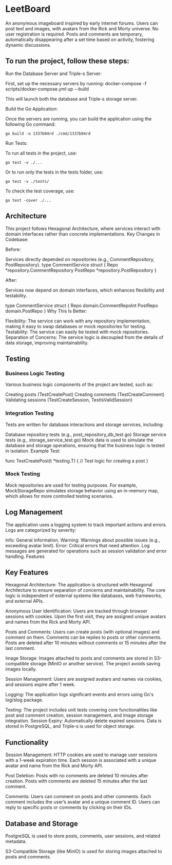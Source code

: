 # LeetBoard
 An anonymous imageboard inspired by early internet forums. Users can post text and images, with avatars from the Rick and Morty universe. No user registration is required. Posts and comments are temporary, automatically disappearing after a set time based on activity, fostering dynamic discussions.
## To run the project, follow these steps:

Run the Database Server and Triple-s Server:

First, set up the necessary servers by running:
docker-compose -f scripts/docker-compose.yml up --build

This will launch both the database and Triple-s storage server.

Build the Go Application:

Once the servers are running, you can build the application using the following Go command:

```go build -o 1337b04rd ./cmd/1337b04rd```

Run Tests:

To run all tests in the project, use:

```go test -v ./...```

Or to run only the tests in the tests folder, use:

```go test -v ./tests/```

To check the test coverage, use:

```go test -cover ./...```
## Architecture
This project follows Hexagonal Architecture, where services interact with domain interfaces rather than concrete implementations. Key Changes in Codebase:

Before:

Services directly depended on repositories (e.g., CommentRepository, PostRepository).
type CommentService struct { Repo *repository.CommentRepository PostRepo *repository.PostRepository }

After:

Services now depend on domain interfaces, which enhances flexibility and testability.

type CommentService struct {
    Repo     domain.CommentRepoInt
    PostRepo domain.PostRepo
}
Why This Is Better:

Flexibility: The service can work with any repository implementation, making it easy to swap databases or mock repositories for testing.
Testability: The service can easily be tested with mock repositories.
Separation of Concerns: The service logic is decoupled from the details of data storage, improving maintainability.

## Testing
### Business Logic Testing
Various business logic components of the project are tested, such as:

Creating posts (TestCreatePost)
Creating comments (TestCreateComment)
Validating sessions (TestCreateSession, TestIsValidSession)
### Integration Testing
Tests are written for database interactions and storage services, including:

Database repository tests (e.g., post_repository_db_test.go)
Storage service tests (e.g., storage_service_test.go)
Mock data is used to simulate the database and storage operations, ensuring that the business logic is tested in isolation. Example Test:

func TestCreatePost(t *testing.T) {
    // Test logic for creating a post
}
### Mock Testing
Mock repositories are used for testing purposes. For example, MockStorageRepo simulates storage behavior using an in-memory map, which allows for more controlled testing scenarios.

## Log Management
The application uses a logging system to track important actions and errors. Logs are categorized by severity:

Info: General information.
Warning: Warnings about possible issues (e.g., exceeding avatar limit).
Error: Critical errors that need attention.
Log messages are generated for operations such as session validation and error handling. Features


 
## Key Features
Hexagonal Architecture: The application is structured with Hexagonal Architecture to ensure separation of concerns and maintainability. The core logic is independent of external systems like databases, web frameworks, and external APIs.

Anonymous User Identification: Users are tracked through browser sessions with cookies. Upon the first visit, they are assigned unique avatars and names from the Rick and Morty API.

Posts and Comments: Users can create posts (with optional images) and comment on them. Comments can be replies to posts or other comments. Posts are deleted after 10 minutes without comments or 15 minutes after the last comment.

Image Storage: Images attached to posts and comments are stored in S3-compatible storage (MinIO or another service). The project avoids saving images locally.

Session Management: Users are assigned avatars and names via cookies, and sessions expire after 1 week.

Logging: The application logs significant events and errors using Go's log/slog package.

Testing: The project includes unit tests covering core functionalities like post and comment creation, session management, and image storage integration.
Session Expiry: Automatically delete expired sessions.
Data is stored in PostgreSQL, and Triple-s is used for object storage.
## Functionality
Session Management: HTTP cookies are used to manage user sessions with a 1-week expiration time. Each session is associated with a unique avatar and name from the Rick and Morty API.

Post Deletion: Posts with no comments are deleted 10 minutes after creation. Posts with comments are deleted 15 minutes after the last comment.

Comments: Users can comment on posts and other comments. Each comment includes the user’s avatar and a unique comment ID. Users can reply to specific posts or comments by clicking on their IDs.

## Database and Storage
PostgreSQL is used to store posts, comments, user sessions, and related metadata.

S3-Compatible Storage (like MinIO) is used for storing images attached to posts and comments.

